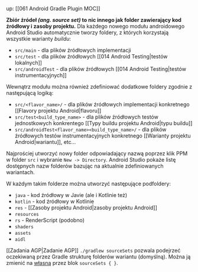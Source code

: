 up: [[061 Android Gradle Plugin MOC]]

**Zbiór źródeł *(ang. source set)* to nic innego jak folder zawierający kod źródłowy i zasoby projektu.** Dla każdego nowego modułu androidowego Android Studio automatycznie tworzy foldery, z których korzystają wszystkie warianty *buildu*:
- `src/main` - dla plików źródłowych implementacji
- `src/test` - dla plików źródłowych [[014 Android Testing|testów lokalnych]]
- `src/androidTest` - dla plików źródłowych [[014 Android Testing|testów instrumentacyjnych]]

Wewnątrz modułu można również zdefiniować dodatkowe foldery zgodnie z następującą logiką:
- `src/<flavor_name>/` - dla plików źródłowych implementacji konkretnego [[Flavory projektu Android|flavoru]] 
- `src/test<build_type_name>` - dla plików źródłowych testów jednostkowych konkrentego [[Typy buildu projektu Android|typu buildu]]
- `src/androidTest<flavor_name><build_type_name>/` - dla plików źródłowych testów instrumentacyjnych konkretnego [[Warianty projektu Android|wariantu]], etc...

Najprościej utworzyć nowy folder odpowiadający nazwą poprzez klik PPM w folder `src` i wybranie `New -> Directory`. Android Studio pokaże listę dostępnych nazw folderów bazując na aktualnie zdefiniowanych wariantach.

W każdym takim folderze można utworzyć następujące podfoldery:
- `java` - kod źródłowy w Javie (ale i Kotlinie też)
- `kotlin` - kod źródłowy w Kotlinie
- `res` - [[Zasoby projektu Android|zasoby projektu Android]]
- `resources`
- `rs` - RenderScript (podobno)
- `shaders`
- `assets`
- `aidl`

[[Zadania AGP|Zadanie AGP]] `./gradlew sourceSets` pozwala podejrzeć oczekiwaną przez Gradle strukturę folderów wariantu (domyślną). Można ją zmienić na [własną](https://developer.android.com/build/build-variants#configure-sourcesets) przez blok `sourceSets { }`.